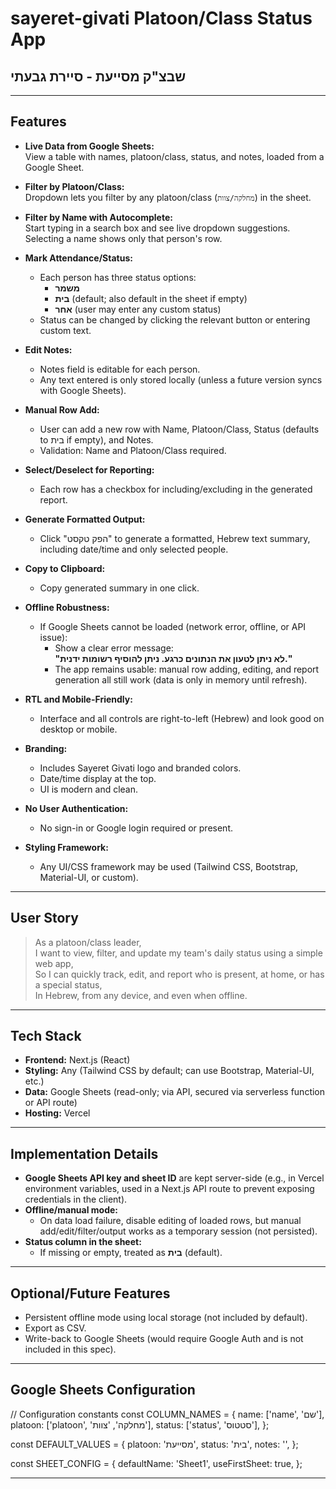 # sayeret-givati Platoon/Class Status App  

## שבצ"ק מסייעת - סיירת גבעתי

---

## Features

- **Live Data from Google Sheets:**  
  View a table with names, platoon/class, status, and notes, loaded from a Google Sheet.

- **Filter by Platoon/Class:**  
  Dropdown lets you filter by any platoon/class (`מחלקה/צוות`) in the sheet.

- **Filter by Name with Autocomplete:**  
  Start typing in a search box and see live dropdown suggestions. Selecting a name shows only that person's row.

- **Mark Attendance/Status:**  
  - Each person has three status options:
    - **משמר**
    - **בית** (default; also default in the sheet if empty)
    - **אחר** (user may enter any custom status)
  - Status can be changed by clicking the relevant button or entering custom text.

- **Edit Notes:**  
  - Notes field is editable for each person.
  - Any text entered is only stored locally (unless a future version syncs with Google Sheets).

- **Manual Row Add:**  
  - User can add a new row with Name, Platoon/Class, Status (defaults to בית if empty), and Notes.
  - Validation: Name and Platoon/Class required.

- **Select/Deselect for Reporting:**  
  - Each row has a checkbox for including/excluding in the generated report.

- **Generate Formatted Output:**  
  - Click "הפק טקסט" to generate a formatted, Hebrew text summary, including date/time and only selected people.

- **Copy to Clipboard:**  
  - Copy generated summary in one click.

- **Offline Robustness:**  
  - If Google Sheets cannot be loaded (network error, offline, or API issue):  
    - Show a clear error message:  
      **"לא ניתן לטעון את הנתונים כרגע. ניתן להוסיף רשומות ידנית."**
    - The app remains usable: manual row adding, editing, and report generation all still work (data is only in memory until refresh).

- **RTL and Mobile-Friendly:**  
  - Interface and all controls are right-to-left (Hebrew) and look good on desktop or mobile.

- **Branding:**  
  - Includes Sayeret Givati logo and branded colors.
  - Date/time display at the top.
  - UI is modern and clean.

- **No User Authentication:**  
  - No sign-in or Google login required or present.

- **Styling Framework:**  
  - Any UI/CSS framework may be used (Tailwind CSS, Bootstrap, Material-UI, or custom).

---

## User Story

> As a platoon/class leader,  
> I want to view, filter, and update my team's daily status using a simple web app,  
> So I can quickly track, edit, and report who is present, at home, or has a special status,  
> In Hebrew, from any device, and even when offline.

---

## Tech Stack

- **Frontend:** Next.js (React)
- **Styling:** Any (Tailwind CSS by default; can use Bootstrap, Material-UI, etc.)
- **Data:** Google Sheets (read-only; via API, secured via serverless function or API route)
- **Hosting:** Vercel

---

## Implementation Details

- **Google Sheets API key and sheet ID** are kept server-side (e.g., in Vercel environment variables, used in a Next.js API route to prevent exposing credentials in the client).
- **Offline/manual mode:**  
  - On data load failure, disable editing of loaded rows, but manual add/edit/filter/output works as a temporary session (not persisted).
- **Status column in the sheet:**  
  - If missing or empty, treated as **בית** (default).

---

## Optional/Future Features

- Persistent offline mode using local storage (not included by default).
- Export as CSV.
- Write-back to Google Sheets (would require Google Auth and is not included in this spec).

---

## Google Sheets Configuration

// Configuration constants
const COLUMN_NAMES = {
  name: ['name', 'שם'],
  platoon: ['platoon', 'מחלקה', 'צוות'],
  status: ['status', 'סטטוס'],
};

const DEFAULT_VALUES = {
  platoon: 'מסייעת',
  status: 'בית',
  notes: '',
};

const SHEET_CONFIG = {
  defaultName: 'Sheet1',
  useFirstSheet: true,
};

---
